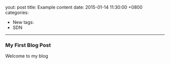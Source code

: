 yout: post
title: Example content
date: 2015-01-14 11:30:00 +0800
categories:
- New
tags:
- SDN
---

### My First Blog Post

Welcome to my blog

